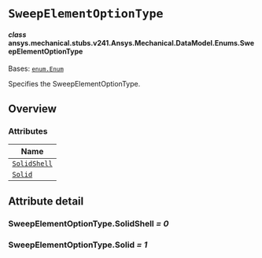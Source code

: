 # `SweepElementOptionType`

<a id="ansys.mechanical.stubs.v241.Ansys.Mechanical.DataModel.Enums.SweepElementOptionType"></a>

#### *class* ansys.mechanical.stubs.v241.Ansys.Mechanical.DataModel.Enums.SweepElementOptionType

Bases: [`enum.Enum`](https://docs.python.org/3/library/enum.html#enum.Enum)

Specifies the SweepElementOptionType.

<!-- !! processed by numpydoc !! -->

<a id="overview"></a>

## Overview

### Attributes

| Name |
| ------------------------------------------------------ |
| [`SolidShell`](#SweepElementOptionType.SolidShell) |
| [`Solid`](#SweepElementOptionType.Solid) |

<a id="attribute-detail"></a>

## Attribute detail

<a id="SweepElementOptionType.SolidShell"></a>

### SweepElementOptionType.SolidShell *= 0*

<a id="SweepElementOptionType.Solid"></a>

### SweepElementOptionType.Solid *= 1*


